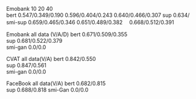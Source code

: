 
Emobank         10                            20                  40                     
bert        0.547/0.349/0.190         0.596/0.404/0.243     0.640/0.466/0.307
sup         0.634/
smi-sup     0.659/0.465/0.346         0.651/0.489/0.382　   0.668/0.512/0.391


Emobank           all data (V/A/D)
bert             0.671/0.509/0.355                             
sup              0.681/0.522/0.379    
smi-gan            0.0/0.0


CVAT             all data(V/A)
bert              0.842/0.550                              
sup               0.847/0.561     
smi-gan            0.0/0.0



FaceBook       all data(V/A)
bert            0.682/0.815    
sup             0.688/0.818
smi-Gan          0.0/0.0







